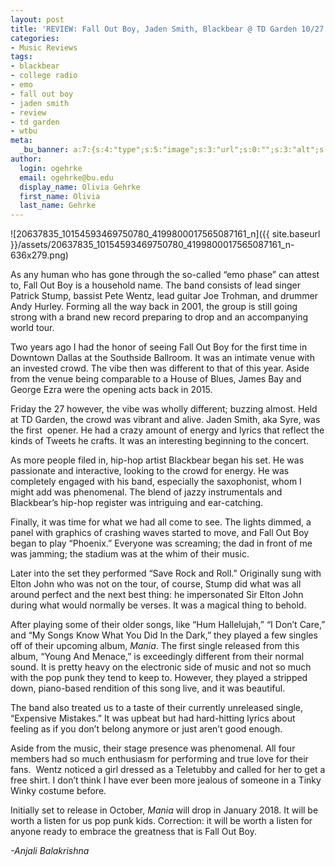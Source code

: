 ```yaml
---
layout: post
title: 'REVIEW: Fall Out Boy, Jaden Smith, Blackbear @ TD Garden 10/27'
categories:
- Music Reviews
tags:
- blackbear
- college radio
- emo
- fall out boy
- jaden smith
- review
- td garden
- wtbu
meta:
  _bu_banner: a:7:{s:4:"type";s:5:"image";s:3:"url";s:0:"";s:3:"alt";s:0:"";s:7:"post_id";s:0:"";s:4:"html";s:0:"";s:8:"position";s:12:"contentWidth";s:7:"caption";s:0:"";}
author:
  login: ogehrke
  email: ogehrke@bu.edu
  display_name: Olivia Gehrke
  first_name: Olivia
  last_name: Gehrke
---
```

![20637835_10154593469750780_4199800017565087161_n]({{ site.baseurl }}/assets/20637835_10154593469750780_4199800017565087161_n-636x279.png)

As any human who has gone through the so-called “emo phase” can attest to, Fall Out Boy is a household name. The band consists of lead singer Patrick Stump, bassist Pete Wentz, lead guitar Joe Trohman, and drummer Andy Hurley. Forming all the way back in 2001, the group is still going strong with a brand new record preparing to drop and an accompanying world tour.

Two years ago I had the honor of seeing Fall Out Boy for the first time in Downtown Dallas at the Southside Ballroom. It was an intimate venue with an invested crowd. The vibe then was different to that of this year. Aside from the venue being comparable to a House of Blues, James Bay and George Ezra were the opening acts back in 2015.

Friday the 27 however, the vibe was wholly different; buzzing almost. Held at TD Garden, the crowd was vibrant and alive. Jaden Smith, aka Syre, was the first  opener. He had a crazy amount of energy and lyrics that reflect the kinds of Tweets he crafts. It was an interesting beginning to the concert.

As more people filed in, hip-hop artist Blackbear began his set. He was passionate and interactive, looking to the crowd for energy. He was completely engaged with his band, especially the saxophonist, whom I might add was phenomenal. The blend of jazzy instrumentals and Blackbear’s hip-hop register was intriguing and ear-catching.

Finally, it was time for what we had all come to see. The lights dimmed, a panel with graphics of crashing waves started to move, and Fall Out Boy began to play “Phoenix.” Everyone was screaming; the dad in front of me was jamming; the stadium was at the whim of their music.

Later into the set they performed “Save Rock and Roll.” Originally sung with Elton John who was not on the tour, of course, Stump did what was all around perfect and the next best thing: he impersonated Sir Elton John during what would normally be verses. It was a magical thing to behold.

After playing some of their older songs, like “Hum Hallelujah,” “I Don’t Care,” and “My Songs Know What You Did In the Dark,” they played a few singles off of their upcoming album, _Mania_. The first single released from this album, “Young And Menace,” is exceedingly different from their normal sound. It is pretty heavy on the electronic side of music and not so much with the pop punk they tend to keep to. However, they played a stripped down, piano-based rendition of this song live, and it was beautiful.

The band also treated us to a taste of their currently unreleased single, “Expensive Mistakes.” It was upbeat but had hard-hitting lyrics about feeling as if you don’t belong anymore or just aren’t good enough.

Aside from the music, their stage presence was phenomenal. All four members had so much enthusiasm for performing and true love for their fans.  Wentz noticed a girl dressed as a Teletubby and called for her to get a free shirt. I don’t think I have ever been more jealous of someone in a Tinky Winky costume before.

Initially set to release in October, _Mania_ will drop in January 2018. It will be worth a listen for us pop punk kids. Correction: it will be worth a listen for anyone ready to embrace the greatness that is Fall Out Boy.

_\-Anjali Balakrishna_